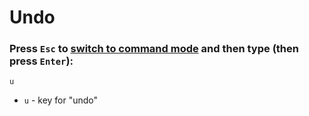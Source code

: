 # Undo

### Press `Esc` to [switch to command mode](/vim/how-to-switch-to-command-mode) and then type (then press `Enter`):

```text
u
```

- `u` - key for "undo"
